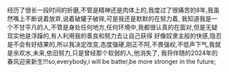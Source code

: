   经历了很长一段时间的折磨,不管是精神还是肉体上的,我度过了很痛苦的8年,我虽然嘴上不断说着放弃,说着破罐子破摔,可是我还是默默的在努力着,
  我知道我是一个不甘平凡的人,不管是身处任何地方,任何环境中,我都很认真的在面对,但是无疑现实他是浮躁的,有人利用我的善良和努力去让自己获得
  好像奴隶主般的快感,隐忍是不会有好结果的,所以我决定改变,态度强硬,刚正不阿,不畏强权,不低声下气,我就是余欢水,未来,依旧努力,只是曾经那个软弱的人,他消失了,
  我将伴随的2024年的春风迎来新生!!!so,everybody,i will be batter,be more stronger in the future;
